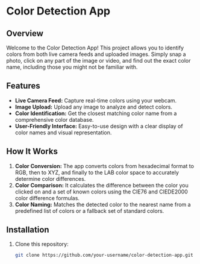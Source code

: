 # Color Detection App

## Overview

Welcome to the Color Detection App! This project allows you to identify colors from both live camera feeds and uploaded images. Simply snap a photo, click on any part of the image or video, and find out the exact color name, including those you might not be familiar with.

## Features

- **Live Camera Feed:** Capture real-time colors using your webcam.
- **Image Upload:** Upload any image to analyze and detect colors.
- **Color Identification:** Get the closest matching color name from a comprehensive color database.
- **User-Friendly Interface:** Easy-to-use design with a clear display of color names and visual representation.

## How It Works

1. **Color Conversion:** The app converts colors from hexadecimal format to RGB, then to XYZ, and finally to the LAB color space to accurately determine color differences.
2. **Color Comparison:** It calculates the difference between the color you clicked on and a set of known colors using the CIE76 and CIEDE2000 color difference formulas.
3. **Color Naming:** Matches the detected color to the nearest name from a predefined list of colors or a fallback set of standard colors.

## Installation

1. Clone this repository:
   ```bash
   git clone https://github.com/your-username/color-detection-app.git
